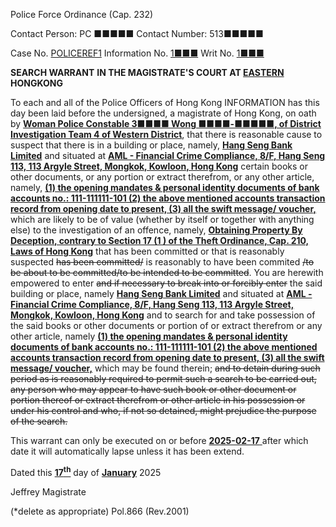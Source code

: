 Police Force Ordinance
(Cap. 232)

Contact Person: PC ■■■■■
Contact Number: 513■■■■■

Case No. <u>POLICEREF1</u>
Information No. <u>1■■■</u>
Writ No. <u>1■■■</u>

**SEARCH WARRANT**
**IN THE MAGISTRATE'S COURT AT <u>EASTERN</u> HONGKONG**

To each and all of the Police Officers of Hong Kong
INFORMATION has this day been laid before the undersigned, a magistrate of Hong Kong, on oath by **<u>Woman Police Constable 3■■■■ Wong ■■■■-■■■■■, of District Investigation Team 4 of Western District</u>**, that there is reasonable cause to suspect that there is in a building or place, namely, **<u>Hang Seng Bank Limited</u>** and situated at **<u>AML - Financial Crime Compliance, 8/F, Hang Seng 113, 113 Argyle Street, Mongkok, Kowloon, Hong Kong</u>** certain books or other documents, or any portion or extract therefrom, or any other article, namely, **<u>(1) the opening mandates & personal identity documents of bank accounts no.:  111-111111-101 (2) the above mentioned accounts transaction record from opening date to present, (3) all the swift message/ voucher,</u>** which are likely to be of value (whether by itself or together with anything else) to the investigation of an offence, namely, **<u>Obtaining Property By Deception, contrary to Section 17 (1 ) of the Theft Ordinance, Cap. 210, Laws of Hong Kong</u>** that has been committed or that is reasonably suspected ~~has been committed/~~ is reasonably to have been commited ~~/to be about to be committed/to be intended to be committed~~.
You are herewith empowered to enter ~~and if necessary to break into or forcibly enter~~ the said building or place, namely **<u>Hang Seng Bank Limited</u>** and situated at **<u>AML - Financial Crime Compliance, 8/F, Hang Seng 113, 113 Argyle Street, Mongkok, Kowloon, Hong Kong</u>** and to search for and take possession of the said books or other documents or portion of or extract therefrom or any other article, namely **<u>(1) the opening mandates & personal identity documents of bank accounts no.:  111-111111-101 (2) the above mentioned accounts transaction record from opening date to present, (3) all the swift message/ voucher,</u>** which may be found therein; ~~and to detain during such period as is reasonably required to permit such a search to be carried out, any person who may appear to have such book or other document or portion thereof or extract therefrom or other article in his possession or under his control and who, if not so detained, might prejudice the purpose of the search.~~

This warrant can only be executed on or before <u> **2025-02-17** </u> after which date it will automatically lapse unless it has been extend.

Dated this <u> **17<sup>th</sup>**</u> day of <u> **January**</u> 2025

Jeffrey
Magistrate

(\*delete as appropriate)
Pol.866 (Rev.2001)